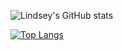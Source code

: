 ![Lindsey's GitHub stats](https://github-readme-stats.vercel.app/api?username=arcaneward&theme=synthwave&show_icons=true)

[![Top Langs](https://codestats-readme.avior.me/api/top-langs/?username=arcaneward)](https://github.com/arcaneward/codestats-readme)
